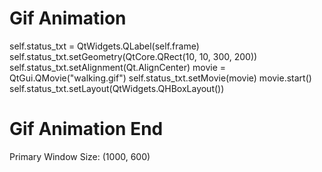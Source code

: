 # Gif Animation 
self.status_txt = QtWidgets.QLabel(self.frame)
self.status_txt.setGeometry(QtCore.QRect(10, 10, 300, 200))
self.status_txt.setAlignment(Qt.AlignCenter)
movie = QtGui.QMovie("walking.gif")
self.status_txt.setMovie(movie)
movie.start()
self.status_txt.setLayout(QtWidgets.QHBoxLayout())
# Gif Animation End

Primary Window Size: (1000, 600)